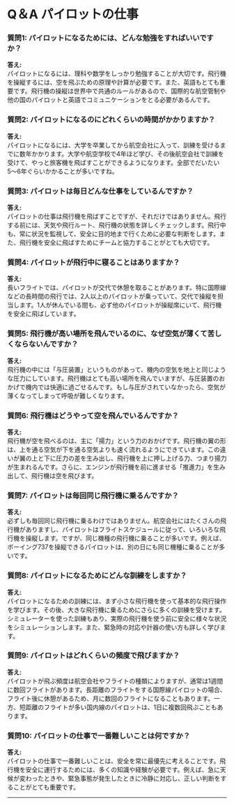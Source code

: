 #  Q＆A パイロットの仕事

### 質問1: パイロットになるためには、どんな勉強をすればいいですか？

**答え:**  
パイロットになるには、理科や数学をしっかり勉強することが大切です。飛行機を操縦するには、空を飛ぶための原理や計算が必要です。また、英語もとても重要です。飛行機の操縦は世界中で共通のルールがあるので、国際的な航空管制や他の国のパイロットと英語でコミュニケーションをとる必要があるんです。

### 質問2: パイロットになるのにどれくらいの時間がかかりますか？

**答え:**  
パイロットになるには、大学を卒業してから航空会社に入って、訓練を受けるまでに数年かかります。大学や航空学校で4年ほど学び、その後航空会社で訓練を受けて、やっと旅客機を飛ばすことができるようになります。全部でだいたい5〜6年ぐらいかかることが多いですね。

### 質問3: パイロットは毎日どんな仕事をしているんですか？

**答え:**  
パイロットの仕事は飛行機を飛ばすことですが、それだけではありません。飛行する前には、天気や飛行ルート、飛行機の状態を詳しくチェックします。飛行中も、常に状況を監視して、安全に目的地まで行くために必要な判断をします。また、飛行機を安全に飛ばすためにチームと協力することがとても大切です。

### 質問4: パイロットが飛行中に寝ることはありますか？

**答え:**  
長いフライトでは、パイロットが交代で休憩を取ることがあります。特に国際線などの長時間の飛行では、2人以上のパイロットが乗っていて、交代で操縦を担当します。1人が休んでいる間も、必ず他のパイロットが操縦席にいて、飛行機を安全に飛ばしています。

### 質問5: 飛行機が高い場所を飛んでいるのに、なぜ空気が薄くて苦しくならないんですか？

**答え:**  
飛行機の中には「与圧装置」というものがあって、機内の空気を地上と同じような圧力にしています。飛行機はとても高い場所を飛んでいますが、与圧装置のおかげで機内では快適に過ごせるんです。もし与圧がされていなかったら、空気が薄くなってしまって呼吸が難しくなります。

### 質問6: 飛行機はどうやって空を飛んでいるんですか？

**答え:**  
飛行機が空を飛べるのは、主に「揚力」という力のおかげです。飛行機の翼の形は、上を通る空気が下を通る空気よりも速く流れるようにできています。この違いが翼の上と下に圧力の差を生み出し、飛行機を上に押し上げる力、つまり揚力が生まれるんです。さらに、エンジンが飛行機を前に進ませる「推進力」を生み出して、飛行機は空を飛びます。

### 質問7: パイロットは毎回同じ飛行機に乗るんですか？

**答え:**  
必ずしも毎回同じ飛行機に乗るわけではありません。航空会社にはたくさんの飛行機がありますし、パイロットはフライトスケジュールに従って、いろいろな飛行機を操縦します。ですが、同じ機種の飛行機に乗ることが多いです。例えば、ボーイング737を操縦できるパイロットは、別の日にも同じ機種に乗ることが多いです。

### 質問8: パイロットになるためにどんな訓練をしますか？

**答え:**  
パイロットになるための訓練には、まず小さな飛行機を使って基本的な飛行操作を学びます。その後、大きな飛行機に乗るためにさらに多くの訓練を受けます。シミュレーターを使った訓練もあり、実際の飛行機を使う前に安全に様々な状況をシミュレーションします。また、緊急時の対応や計器の使い方も詳しく学びます。

### 質問9: パイロットはどれくらいの頻度で飛びますか？

**答え:**  
パイロットが飛ぶ頻度は航空会社やフライトの種類によりますが、通常は1週間に数回フライトがあります。長距離のフライトをする国際線パイロットの場合、フライト後に休憩があるため、月に数回のフライトになることもあります。一方、短距離のフライトが多い国内線のパイロットは、1日に複数回飛ぶこともあります。

### 質問10: パイロットの仕事で一番難しいことは何ですか？

**答え:**  
パイロットの仕事で一番難しいことは、安全を常に最優先に考えることです。飛行機を安全に運行するためには、多くの知識や経験が必要です。例えば、急に天候が変わったときや、緊急事態が発生したときに冷静に対応し、正しい判断をすることがとても重要です。

---

